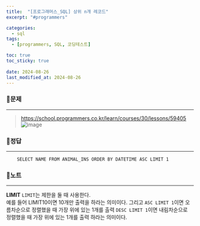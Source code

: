 ```yaml
---
title:  "[프로그래머스_SQL] 상위 n개 레코드"
excerpt: "#programmers"

categories:
  - sql
tags:
  - [programmers, SQL, 코딩테스트]

toc: true
toc_sticky: true
 
date: 2024-08-26
last_modified_at: 2024-08-26
---
```


### 📜문제
-----
> <https://school.programmers.co.kr/learn/courses/30/lessons/59405>  
![image](https://github.com/user-attachments/assets/8bb6253d-0805-41d5-b3b8-61ac33d1873a)

### 📜정답
-----
```
    SELECT NAME FROM ANIMAL_INS ORDER BY DATETIME ASC LIMIT 1
```

### 📜노트
-----
**LIMIT**
`LIMIT`는 제한을 둘 때 사용한다.  
예를 들어 LIMIT10이면 10개만 출력을 하라는 의미이다. 그리고 
 `ASC LIMIT 1`이면 오름차순으로 정렬했을 때 가장 위에 있는 1개를 출력
 `DESC LIMIT 1`이면 내림차순으로 정렬했을 때 가장 위에 있는 1개를 출력
하라는 의미이다.


